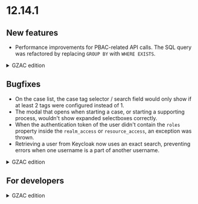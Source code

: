# 12.14.1

## New features

* Performance improvements for PBAC-related API calls. The SQL query was refactored by replacing `GROUP BY` with `WHERE
  EXISTS`.

<details>

<summary>GZAC edition</summary>

* The Zaken API plugin now supports a plugin action to link a Zaak to other Zaken. The type of the relation can be `vervolg`, `onderwerp` or `bijdrage`.
* The page title of the Object detail page has been removed to be more consistent with the other pages. Instead, the page title shows 'Object details'.

</details>

## Bugfixes

* On the case list, the case tag selector / search field would only show if at least 2 tags were configured instead of 1.
* The modal that opens when starting a case, or starting a supporting process, wouldn't show expanded selectboxes correctly.&#x20;
* When the authentication token of the user didn't contain the `roles` property inside the `realm_access` or `resource_access`, an exception was thrown.&#x20;
* Retrieving a user from Keycloak now uses an exact search, preventing errors when one username is a part of another username.

<details>

<summary>GZAC edition</summary>

* The Document list was not sorted correctly on the column that was configured as initial sort.
* In the process of uploading a Document in parts, the correct lock ID is now used. This would cause errors when using specific DRC's like Alfresco.

</details>

## For developers

<details>

<summary>GZAC edition</summary>

* The Zaken API client now offers a method to update a ZaakRol.
* The BetrokkeneIdentificatie, used for creating, updating and retrieving ZaakRollen, now includes all types: `vestiging`, `organisatorische_eenheid` and `medewerker`

</details>
